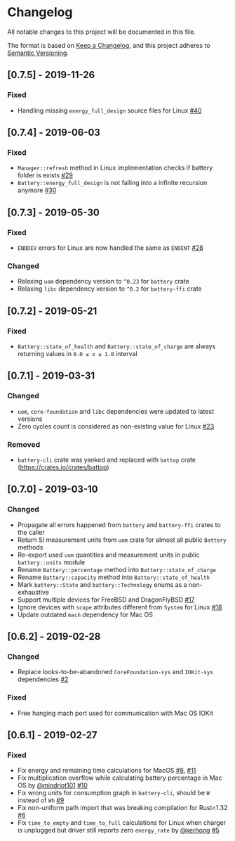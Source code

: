 # Changelog

All notable changes to this project will be documented in this file.

The format is based on [Keep a Changelog](https://keepachangelog.com/en/1.0.0/),
and this project adheres to [Semantic Versioning](https://semver.org/spec/v2.0.0.html).

## [0.7.5] - 2019-11-26
### Fixed

- Handling missing `energy_full_design` source files for Linux [#40](https://github.com/svartalf/rust-battery/issues/40)

## [0.7.4] - 2019-06-03
### Fixed
- `Manager::refresh` method in Linux implementation checks if battery folder is exists [#29](https://github.com/svartalf/rust-battery/issues/29)
- `Battery::energy_full_design` is not falling into a infinite recursion anymore [#30](https://github.com/svartalf/rust-battery/issues/30)

## [0.7.3] - 2019-05-30
### Fixed
- `ENODEV` errors for Linux are now handled the same as `ENOENT` [#28](https://github.com/svartalf/rust-battery/issues/28)

### Changed
- Relaxing `uom` dependency version to `^0.23` for `battery` crate
- Relaxing `libc` dependency version to `^0.2` for `battery-ffi` crate

## [0.7.2] - 2019-05-21
### Fixed
- `Battery::state_of_health` and `Battery::state_of_charge` are always returning values in `0.0 ≤ x ≤ 1.0` interval

## [0.7.1] - 2019-03-31
### Changed
- `uom`, `core-foundation` and `libc` dependencies were updated to latest versions
- Zero cycles count is considered as non-existing value for Linux [#23](https://github.com/svartalf/rust-battery/issues/23)
### Removed
- `battery-cli` crate was yanked and replaced with `battop` crate (https://crates.io/crates/battop)

## [0.7.0] - 2019-03-10
### Changed
- Propagate all errors happened from `battery` and `battery-ffi` crates to the caller
- Return SI measurement units from `uom` crate for almost all public `Battery` methods
- Re-export used `uom` quantities and measurement units in public `battery::units` module
- Rename `Battery::percentage` method into `Battery::state_of_charge`
- Rename `Battery::capacity` method into `Battery::state_of_health`
- Mark `battery::State` and `battery::Technology` enums as a non-exhaustive
- Support multiple devices for FreeBSD and DragonFlyBSD [#17](https://github.com/svartalf/rust-battery/issues/17)
- Ignore devices with `scope` attributes different from `System` for Linux [#18](https://github.com/svartalf/rust-battery/issues/18)
- Update outdated `mach` dependency for Mac OS

## [0.6.2] - 2019-02-28
### Changed
- Replace looks-to-be-abandoned `CoreFoundation-sys` and `IOKit-sys` dependencies [#2](https://github.com/svartalf/rust-battery/issues/2)
### Fixed
- Free hanging mach port used for communication with Mac OS IOKit

## [0.6.1] - 2019-02-27
### Fixed
- Fix energy and remaining time calculations for MacOS [#8](https://github.com/svartalf/rust-battery/issues/8), [#11](https://github.com/svartalf/rust-battery/pull/11)
- Fix multiplication overflow while calculating battery percentage in Mac OS by [@mindriot101](https://github.com/mindriot101) [#10](https://github.com/svartalf/rust-battery/pull/10)
- Fix wrong units for consumption graph in `battery-cli`, should be `W` instead of `Wh` [#9](https://github.com/svartalf/rust-battery/issues/9)
- Fix non-uniform path import that was breaking compilation for Rust<1.32 [#6](https://github.com/svartalf/rust-battery/issues/6)
- Fix `time_to_empty` and `time_to_full` calculations for Linux when charger is unplugged but driver still reports zero `energy_rate` by [@kerhong](https://github.com/kerhong) [#5](https://github.com/svartalf/rust-battery/pull/5)
